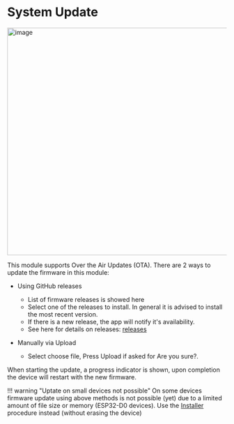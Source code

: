 # System Update

<img width="522" alt="image" src="https://github.com/user-attachments/assets/9d6452fc-9bcd-4efa-8839-30b3fd015276" />

This module supports Over the Air Updates (OTA).
There are 2 ways to update the firmware in this module:

* Using GitHub releases

    * List of firmware releases is showed here
    * Select one of the releases to install. In general it is advised to install the most recent version.
    * If there is a new release, the app will notify it's availability.
    * See here for details on releases: [releases](https://github.com/MoonModules/MoonLight/releases)

* Manually via Upload
    * Select choose file, Press Upload if asked for Are you sure?. 

When starting the update, a progress indicator is shown, upon completion the device will restart with the new firmware.

!!! warning "Uptate on small devices not possible"
    On some devices firmware update using above methods is not possible (yet) due to a limited amount of file size or memory (ESP32-D0 devices). Use the [Installer](https://moonmodules.org/MoonLight/gettingstarted/installation/) procedure instead (without erasing the device)
